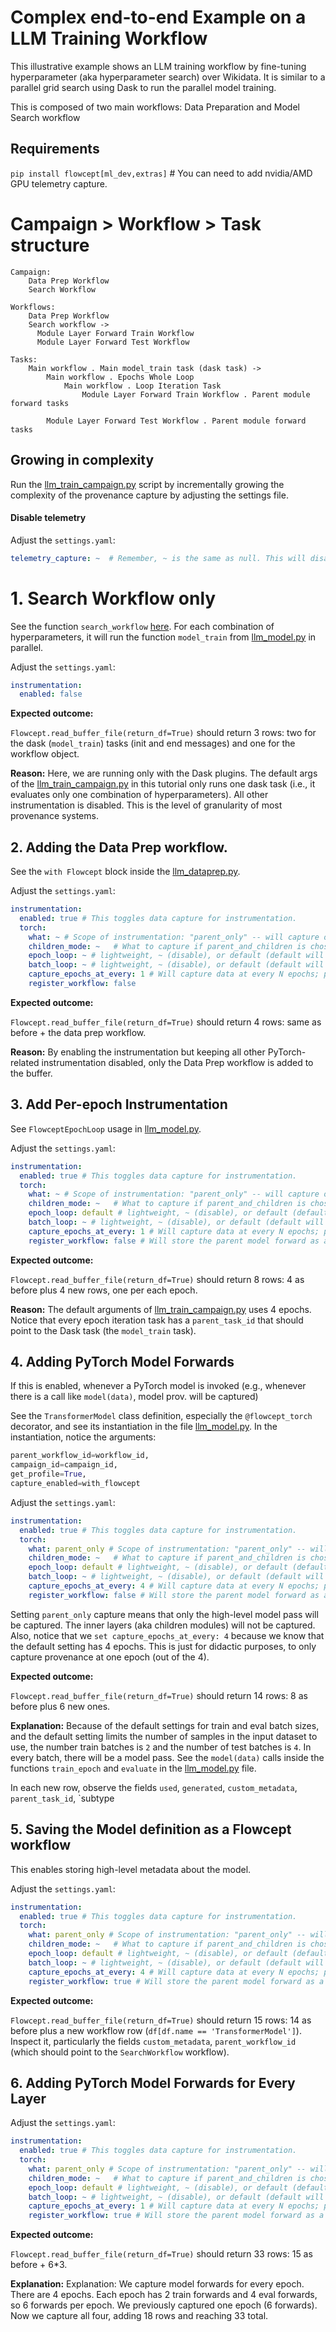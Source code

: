 # Complex end-to-end Example on a LLM Training Workflow

This illustrative example shows an LLM training workflow by fine-tuning hyperparameter (aka hyperparameter search) over Wikidata.
It is similar to a parallel grid search using Dask to run the parallel model training.

This is composed of two main workflows: Data Preparation and Model Search workflow

## Requirements

`pip install flowcept[ml_dev,extras]`  # You can need to add nvidia/AMD GPU telemetry capture.

# Campaign > Workflow > Task structure

    Campaign:
        Data Prep Workflow
        Search Workflow

    Workflows:
        Data Prep Workflow
        Search workflow ->
          Module Layer Forward Train Workflow
          Module Layer Forward Test Workflow

    Tasks:
        Main workflow . Main model_train task (dask task) ->
            Main workflow . Epochs Whole Loop
                Main workflow . Loop Iteration Task
                    Module Layer Forward Train Workflow . Parent module forward tasks

            Module Layer Forward Test Workflow . Parent module forward tasks

## Growing in complexity

Run the [llm_train_campaign.py](llm_train_campaign.py) script by incrementally growing the complexity of the provenance capture by adjusting the settings file.

#### Disable telemetry

Adjust the `settings.yaml`:
```yaml
telemetry_capture: ~  # Remember, ~ is the same as null. This will disable telemetry.
```

# 1. Search Workflow only

See the function `search_workflow` [here](llm_train_campaign.py). For each combination of hyperparameters, it will run the function `model_train` from [llm_model.py](llm_model.py) in parallel.

Adjust the `settings.yaml`:
```yaml
instrumentation:
  enabled: false
``` 

**Expected outcome:**

`Flowcept.read_buffer_file(return_df=True)` should return 3 rows: two for the dask (`model_train`) tasks (init and end messages) and one for the workflow object.

**Reason:** Here, we are running only with the Dask plugins. The default args of the [llm_train_campaign.py](llm_train_campaign.py) in this tutorial only runs one dask task (i.e., it evaluates only one combination of hyperparameters).  All other instrumentation is disabled. This is the level of granularity of most provenance systems.

## 2. Adding the Data Prep workflow.

See the `with Flowcept` block inside the [llm_dataprep.py](llm_dataprep.py).

Adjust the `settings.yaml`:
```yaml
instrumentation:
  enabled: true # This toggles data capture for instrumentation.
  torch:
    what: ~ # Scope of instrumentation: "parent_only" -- will capture only at the main model level, "parent_and_children" -- will capture the inner layers, or ~ (disable).
    children_mode: ~   # What to capture if parent_and_children is chosen in the scope. Possible values: "tensor_inspection" (i.e., tensor metadata), "telemetry", "telemetry_and_tensor_inspection"
    epoch_loop: ~ # lightweight, ~ (disable), or default (default will use the default telemetry capture method)
    batch_loop: ~ # lightweight, ~ (disable), or default (default will use the default telemetry capture method)
    capture_epochs_at_every: 1 # Will capture data at every N epochs; please use a value that is multiple of the total number of #epochs.
    register_workflow: false
```

**Expected outcome:**

`Flowcept.read_buffer_file(return_df=True)` should return 4 rows: same as before + the data prep workflow.

**Reason:** By enabling the instrumentation but keeping all other PyTorch-related instrumentation disabled, only the Data Prep workflow is added to the buffer.


## 3. Add Per-epoch Instrumentation

See `FlowceptEpochLoop` usage in [llm_model.py](llm_model.py). 

Adjust the `settings.yaml`:
```yaml
instrumentation:
  enabled: true # This toggles data capture for instrumentation.
  torch:
    what: ~ # Scope of instrumentation: "parent_only" -- will capture only at the main model level, "parent_and_children" -- will capture the inner layers, or ~ (disable).
    children_mode: ~   # What to capture if parent_and_children is chosen in the scope. Possible values: "tensor_inspection" (i.e., tensor metadata), "telemetry", "telemetry_and_tensor_inspection"
    epoch_loop: default # lightweight, ~ (disable), or default (default will use the default telemetry capture method)
    batch_loop: ~ # lightweight, ~ (disable), or default (default will use the default telemetry capture method)
    capture_epochs_at_every: 1 # Will capture data at every N epochs; please use a value that is multiple of the total number of #epochs.
    register_workflow: false # Will store the parent model forward as a workflow itself in the database.
``` 

**Expected outcome:**

`Flowcept.read_buffer_file(return_df=True)` should return 8 rows: 4 as before plus 4 new rows, one per each epoch.

**Reason:** The default arguments of [llm_train_campaign.py](llm_train_campaign.py) uses 4 epochs.
Notice that every epoch iteration task has a `parent_task_id` that should point to the Dask task (the `model_train` task).

## 4. Adding PyTorch Model Forwards

If this is enabled, whenever a PyTorch model is invoked (e.g., whenever there is a call like `model(data)`, model prov. will be captured)

See the `TransformerModel` class definition, especially the `@flowcept_torch` decorator, and see its instantiation in the file [llm_model.py](llm_model.py). In the instantiation, notice the arguments:
```python    
parent_workflow_id=workflow_id,
campaign_id=campaign_id,
get_profile=True,
capture_enabled=with_flowcept
```

Adjust the `settings.yaml`:
```yaml
instrumentation:
  enabled: true # This toggles data capture for instrumentation.
  torch:
    what: parent_only # Scope of instrumentation: "parent_only" -- will capture only at the main model level, "parent_and_children" -- will capture the inner layers, or ~ (disable).
    children_mode: ~   # What to capture if parent_and_children is chosen in the scope. Possible values: "tensor_inspection" (i.e., tensor metadata), "telemetry", "telemetry_and_tensor_inspection"
    epoch_loop: default # lightweight, ~ (disable), or default (default will use the default telemetry capture method)
    batch_loop: ~ # lightweight, ~ (disable), or default (default will use the default telemetry capture method)
    capture_epochs_at_every: 4 # Will capture data at every N epochs; please use a value that is multiple of the total number of #epochs.
    register_workflow: false # Will store the parent model forward as a workflow itself in the database.
```

Setting `parent_only` capture means that only the high-level model pass will be captured. The inner layers (aka children modules) will not be captured. 
Also, notice that we `set capture_epochs_at_every: 4`  because we know that the default setting has 4 epochs. This is just for didactic purposes, to only capture provenance at one epoch (out of the 4). 

**Expected outcome:**

`Flowcept.read_buffer_file(return_df=True)` should return 14 rows: 8 as before plus 6 new ones. 

**Explanation:** Because of the default settings for train and eval batch sizes, and the default setting limits the number of samples in the input dataset to use, the number train batches is `2` and the number of test batches is `4`.
In every batch, there will be a model pass.
See the `model(data)` calls inside the functions `train_epoch` and `evaluate` in the [llm_model.py](llm_model.py) file.

In each new row, observe the fields `used`, `generated`,  `custom_metadata`, `parent_task_id`, `subtype

## 5. Saving the Model definition as a Flowcept workflow

This enables storing high-level metadata about the model.

Adjust the `settings.yaml`:
```yaml
instrumentation:
  enabled: true # This toggles data capture for instrumentation.
  torch:
    what: parent_only # Scope of instrumentation: "parent_only" -- will capture only at the main model level, "parent_and_children" -- will capture the inner layers, or ~ (disable).
    children_mode: ~   # What to capture if parent_and_children is chosen in the scope. Possible values: "tensor_inspection" (i.e., tensor metadata), "telemetry", "telemetry_and_tensor_inspection"
    epoch_loop: default # lightweight, ~ (disable), or default (default will use the default telemetry capture method)
    batch_loop: ~ # lightweight, ~ (disable), or default (default will use the default telemetry capture method)
    capture_epochs_at_every: 4 # Will capture data at every N epochs; please use a value that is multiple of the total number of #epochs.
    register_workflow: true # Will store the parent model forward as a workflow itself in the database.
```

**Expected outcome:**

`Flowcept.read_buffer_file(return_df=True)`  should return 15 rows: 14 as before plus a new workflow row (`df[df.name == 'TransformerModel']`). Inspect it, particularly the fields `custom_metadata`, `parent_workflow_id` (which should point to the `SearchWorkflow` workflow).

## 6. Adding PyTorch Model Forwards for Every Layer

Adjust the `settings.yaml`:
```yaml
instrumentation:
  enabled: true # This toggles data capture for instrumentation.
  torch:
    what: parent_only # Scope of instrumentation: "parent_only" -- will capture only at the main model level, "parent_and_children" -- will capture the inner layers, or ~ (disable).
    children_mode: ~   # What to capture if parent_and_children is chosen in the scope. Possible values: "tensor_inspection" (i.e., tensor metadata), "telemetry", "telemetry_and_tensor_inspection"
    epoch_loop: default # lightweight, ~ (disable), or default (default will use the default telemetry capture method)
    batch_loop: ~ # lightweight, ~ (disable), or default (default will use the default telemetry capture method)
    capture_epochs_at_every: 1 # Will capture data at every N epochs; please use a value that is multiple of the total number of #epochs.
    register_workflow: true # Will store the parent model forward as a workflow itself in the database.
```

**Expected outcome:**

`Flowcept.read_buffer_file(return_df=True)`  should return 33 rows: 15 as before + 6*3.

**Explanation:** Explanation: We capture model forwards for every epoch. There are 4 epochs. Each epoch has 2 train forwards and 4 eval forwards, so 6 forwards per epoch. We previously captured one epoch (6 forwards). Now we capture all four, adding 18 rows and reaching 33 total.


